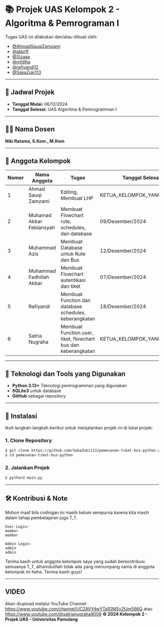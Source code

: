 # 📚 Projek UAS Kelompok 2 - Algoritma & Pemrograman I

Tugas UAS ini dilakukan dan/atau dibuat oleh:

- [@AhmadSauqiZamzami](https://github.com/AhmadSauqiZamzami)
- [@akbrff](https://github.com/akbrff)
- [@Sizaaa](https://github.com/Sizaaa)
- [@mfdlha](https://github.com/mfdlha)
- [@rafiyandi12](https://github.com/rafiyandi12)
- [@SakaZuki113](https://github.com/SakaZuki113)

---

## 📅 Jadwal Projek
- **Tanggal Mulai:** 06/12/2024  
- **Tanggal Selesai:** UAS Algoritma & Pemrogramman I

---

## 👨‍🏫 Nama Dosen
**Niki Ratama, S.Kom., M.Kom**

---

## 👥 Anggota Kelompok
| Nomor | Nama Anggota             | Tugas                                                | Tanggal Selesai    |
|-------|--------------------------|-----------------------------------------------------|--------------------|
| 1     | Ahmad Sauqi Zamzami      | Editing, Membuat LHP                                | KETUA_KELOMPOK_YANG_UPDATE |
| 2     | Muhamad Akbar Febiansyah | Membuat Flowchart rute, schedules, dan database     | 09/Desember/2024  |
| 3     | Muhammad Azis            | Membuat Database untuk Rute dan Bus                 | 12/Desember/2024  |
| 4     | Muhammad Fadhillah Akbar | Membuat Flowchart autentikasi dan tiket             | 07/Desember/2024  |
| 5     | Rafiyandi                 | Membuat Function dan database schedules, keberangkatan | 18/Desember/2024  |
| 6     | Satria Nugraha            | Membuat Function user, tiket, flowchart bus dan keberangkatan | KETUA_KELOMPOK_YANG_UPDATE |

---

## 🔧 Teknologi dan Tools yang Digunakan
- **Python 3.13+** Teknologi pemrogramman yang digunakan
- **SQLite3** untuk database
- **GitHub** sebagai repository

---

## 🚀 Instalasi

Ikuti langkah-langkah berikut untuk menjalankan projek ini di lokal projek:

### 1. Clone Repository
```bash
$ git clone https://github.com/SakaZuki113/pemesanan-tiket-bus-python.git
$ cd pemesanan-tiket-bus-python
```

### 2. Jalankan Projek
```bash
$ python3 main.py
```

---

## 🛠️ Kontribusi & Note
Mohon maaf bila codingan ini masih belum sempurna karena kita masih dalam tahap pembelajaran juga T_T.

```
User Login:
member
member

Admin Login:
admin
admin
```

Terima kasih untuk anggota kelompok saya yang sudah berkontribusi semuanya T_T, alhamdulillah tidak ada yang menumpang nama di anggota kelompok ini hehe. Terima kasih guys!

---
## VIDEO
Akan diupload melalui YouTube Channel: https://www.youtube.com/channel/UC2AVYdwYTa1GMSy2fJm566Q atau https://www.youtube.com/@satrianugraha9008
**© 2024 Kelompok 2 - Projek UAS - Universitas Pamulang**
